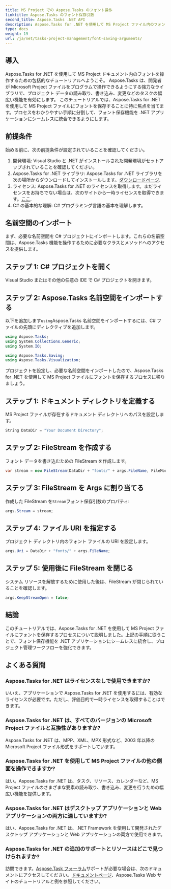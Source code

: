 ```yaml
---
title: MS Project での Aspose.Tasks のフォント操作
linktitle: Aspose.Tasks のフォント保存引数
second_title: Aspose.Tasks .NET API
description: Aspose.Tasks for .NET を使用して MS Project ファイル内のフォントを操作する方法を学びます。開発者向けのステップバイステップのガイド。
type: docs
weight: 19
url: /ja/net/tasks-project-management/font-saving-arguments/
---
```

## 導入
Aspose.Tasks for .NET を使用して MS Project ドキュメント内のフォントを操作するための包括的なチュートリアルへようこそ。 Aspose.Tasks は、開発者が Microsoft Project ファイルをプログラムで操作できるようにする強力なライブラリで、プロジェクト データの読み取り、書き込み、変更などのタスクの幅広い機能を有効にします。
このチュートリアルでは、Aspose.Tasks for .NET を使用して MS Project ファイルにフォントを保存することに特に焦点を当てます。プロセスをわかりやすい手順に分割して、フォント保存機能を .NET アプリケーションにシームレスに統合できるようにします。
## 前提条件
始める前に、次の前提条件が設定されていることを確認してください。
1. 開発環境: Visual Studio と .NET がインストールされた開発環境がセットアップされていることを確認してください。
2.  Aspose.Tasks for .NET ライブラリ: Aspose.Tasks for .NET ライブラリを次の場所からダウンロードしてインストールします。[ダウンロードページ](https://releases.aspose.com/tasks/net/).
3. ライセンス: Aspose.Tasks for .NET のライセンスを取得します。まだライセンスをお持ちでない場合は、次のサイトから一時ライセンスを取得できます。[ここ](https://purchase.aspose.com/temporary-license/).
4. C# の基本的な理解: C# プログラミング言語の基本を理解します。

## 名前空間のインポート
まず、必要な名前空間を C# プロジェクトにインポートします。これらの名前空間は、Aspose.Tasks 機能を操作するために必要なクラスとメソッドへのアクセスを提供します。
## ステップ 1: C# プロジェクトを開く
Visual Studio またはその他の任意の IDE で C# プロジェクトを開きます。
## ステップ 2: Aspose.Tasks 名前空間をインポートする
以下を追加します`using`Aspose.Tasks 名前空間をインポートするには、C# ファイルの先頭にディレクティブを追加します。
```csharp
using Aspose.Tasks;
using System.Collections.Generic;
using System.IO;

using Aspose.Tasks.Saving;
using Aspose.Tasks.Visualization;
```

プロジェクトを設定し、必要な名前空間をインポートしたので、Aspose.Tasks for .NET を使用して MS Project ファイルにフォントを保存するプロセスに移りましょう。
## ステップ 1: ドキュメント ディレクトリを定義する
MS Project ファイルが存在するドキュメント ディレクトリへのパスを設定します。
```csharp
String DataDir = "Your Document Directory";
```
## ステップ 2: FileStream を作成する
フォント データを書き込むための FileStream を作成します。
```csharp
var stream = new FileStream(DataDir + "fonts/" + args.FileName, FileMode.Create);
```
## ステップ 3: FileStream を Args に割り当てる
作成した FileStream を`Stream`フォント保存引数のプロパティ:
```csharp
args.Stream = stream;
```
## ステップ 4: ファイル URI を指定する
プロジェクト ディレクトリ内のフォント ファイルの URI を設定します。
```csharp
args.Uri = DataDir + "fonts/" + args.FileName;
```
## ステップ 5: 使用後に FileStream を閉じる
システム リソースを解放するために使用した後は、FileStream が閉じられていることを確認します。
```csharp
args.KeepStreamOpen = false;
```

## 結論
このチュートリアルでは、Aspose.Tasks for .NET を使用して MS Project ファイルにフォントを保存するプロセスについて説明しました。上記の手順に従うことで、フォント保存機能を .NET アプリケーションにシームレスに統合し、プロジェクト管理ワークフローを強化できます。
## よくある質問
### Aspose.Tasks for .NET はライセンスなしで使用できますか?
いいえ、アプリケーションで Aspose.Tasks for .NET を使用するには、有効なライセンスが必要です。ただし、評価目的で一時ライセンスを取得することはできます。
### Aspose.Tasks for .NET は、すべてのバージョンの Microsoft Project ファイルと互換性がありますか?
Aspose.Tasks for .NET は、MPP、XML、MPX 形式など、2003 年以降の Microsoft Project ファイル形式をサポートしています。
### Aspose.Tasks for .NET を使用して MS Project ファイルの他の側面を操作できますか?
はい。Aspose.Tasks for .NET は、タスク、リソース、カレンダーなど、MS Project ファイルのさまざまな要素の読み取り、書き込み、変更を行うための幅広い機能を提供します。
### Aspose.Tasks for .NET はデスクトップ アプリケーションと Web アプリケーションの両方に適していますか?
はい、Aspose.Tasks for .NET は、.NET Framework を使用して開発されたデスクトップ アプリケーションと Web アプリケーションの両方で使用できます。
### Aspose.Tasks for .NET の追加のサポートとリソースはどこで見つけられますか?
訪問できます。[Aspose.Task フォーラム](https://forum.aspose.com/c/tasks/15)サポートが必要な場合は、次のドキュメントにアクセスしてください。[ドキュメントページ](https://reference.aspose.com/tasks/net/)、Aspose.Tasks Web サイトのチュートリアルと例を参照してください。